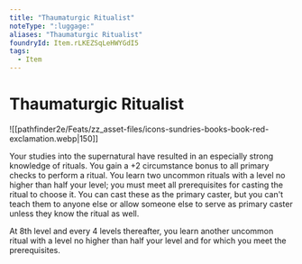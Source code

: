 ```yaml
---
title: "Thaumaturgic Ritualist"
noteType: ":luggage:"
aliases: "Thaumaturgic Ritualist"
foundryId: Item.rLKEZSqLeHWYGdI5
tags:
  - Item
---
```


# Thaumaturgic Ritualist
![[pathfinder2e/Feats/zz_asset-files/icons-sundries-books-book-red-exclamation.webp|150]]

Your studies into the supernatural have resulted in an especially strong knowledge of rituals. You gain a +2 circumstance bonus to all primary checks to perform a ritual. You learn two uncommon rituals with a level no higher than half your level; you must meet all prerequisites for casting the ritual to choose it. You can cast these as the primary caster, but you can't teach them to anyone else or allow someone else to serve as primary caster unless they know the ritual as well.

At 8th level and every 4 levels thereafter, you learn another uncommon ritual with a level no higher than half your level and for which you meet the prerequisites.
